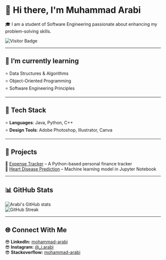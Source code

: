 # 👋 Hi there, I'm Muhammad Arabi

<!--
**arabi-1/arabi-1** is a ✨ _special_ ✨ repository because its README.md (this file) appears on your GitHub profile.
-->

🎓 I am a student of Software Engineering passionate about enhancing my problem-solving skills.

![Visitor Badge](https://komarev.com/ghpvc/?username=arabi-1&style=flat-square&color=blue)

---

## 🌱 I’m currently learning  
⭐ Data Structures & Algorithms  
⭐ Object-Oriented Programming  
⭐ Software Engineering Principles

---

## 🚀 Tech Stack  
⭐ **Languages**: Java, Python, C++  
⭐ **Design Tools**: Adobe Photoshop, Illustrator, Canva

---

## 💼 Projects  
🔗 [Expense Tracker](https://github.com/arabi-1/Expense-tracker) – A Python-based personal finance tracker  
🔗 [Heart Disease Prediction](https://github.com/arabi-1/Heart_Disease-Prediction-using-ML) – Machine learning model in Jupyter Notebook

---

## 📊 GitHub Stats

![Arabi's GitHub stats](https://github-readme-stats.vercel.app/api?username=arabi-1&show_icons=true&theme=radical)  
![GitHub Streak](https://streak-stats.demolab.com?user=arabi-1&theme=radical&hide_border=true)

---

## 🌐 Connect With Me  
😎 **LinkedIn:** [mohammad-arabi](https://www.linkedin.com/in/mohammad-arabi-b62493238/)  
😎 **Instagram:** [@_i.arabi](https://www.instagram.com/_i.arabi?igsh=MThqY3R3YWcyZHNyOA==/)<br>
😎 **Stackoverflow:** [mohammad-arabi](https://stackoverflow.com/users/25404173/mohammad-arabi/)
